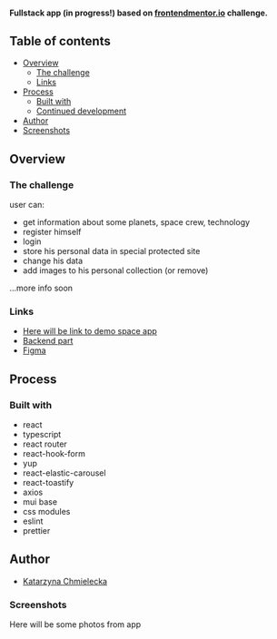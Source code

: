 #### Fullstack app (in progress!) based on [frontendmentor.io](https://www.frontendmentor.io/challenges/space-tourism-multipage-website-gRWj1URZ3) challenge.



## Table of contents

- [Overview](#overview)
  - [The challenge](#the-challenge)
  - [Links](#links)
- [Process](#process)
  - [Built with](#built-with)
  - [Continued development](#continued-development)
- [Author](#author)
-  [Screenshots](#screenshots)

## Overview

### The challenge
user can:
- get information about some planets, space crew, technology
- register himself
- login
- store his personal data in special protected site
- change his data
- add images to his personal collection (or remove) 

...more info soon

### Links

- [Here will be link to demo space app](#)
- [Backend part](https://github.com/KatarzynaChmielecka/space-backend)
- [Figma](https://www.figma.com/file/0zdTKUMiUV9XMi3ehL8Ufc/space-tourism-website?t=mYdOOJdEsjyFpilJ-0)


## Process

### Built with
- react
- typescript
- react router
- react-hook-form
- yup
- react-elastic-carousel
- react-toastify
- axios 
- mui base
- css modules
- eslint
- prettier


## Author

 - [Katarzyna Chmielecka](https://github.com/KatarzynaChmielecka)



### Screenshots
Here will be some photos from app




